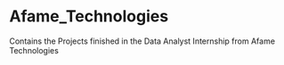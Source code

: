 # Afame_Technologies
Contains the Projects finished in the Data Analyst Internship from Afame Technologies
